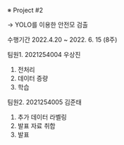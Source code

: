 ※ Project #2 

 -> YOLO를 이용한 안전모 검출
 
 수행기간 2022.4.20 ~ 2022. 6. 15 (8주)
 
 팀원1. 2021254004 우상진
  1. 전처리
  2. 데이터 증량
  3. 학습
 
 팀원2. 2021254005 김준태
  1. 추가 데이터 라벨링
  2. 발표 자료 취합
  3. 발표

 
